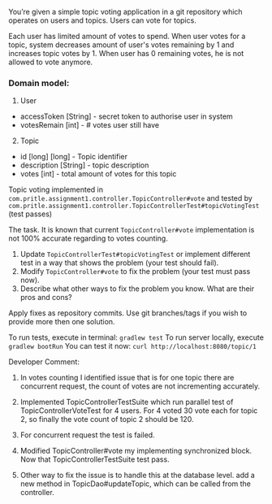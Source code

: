 You’re given a simple topic voting application in a git repository which operates on users and topics. Users can vote for topics. 

Each user has limited amount of votes to spend. When user votes for a topic, system decreases amount of user's votes remaining by 1 and increases topic votes by 1. When user has 0 remaining votes, he is not allowed to vote anymore.

### Domain model:
1. User
* accessToken [String]     - secret token to authorise user in system
* votesRemain [int]        - # votes user still have
2. Topic
* id [long]   [long]       - Topic identifier
* description [String]     - topic description
* votes       [int]        - total amount of votes for this topic
 
Topic voting implemented in 
`com.pritle.assignment1.controller.TopicController#vote` and tested by  `com.pritle.assignment1.controller.TopicControllerTest#topicVotingTest` (test passes)
 
 
The task.
It is known that current `TopicController#vote` implementation is not 100% accurate regarding to votes counting.
1. Update `TopicControllerTest#topicVotingTest` or implement different test in a way that shows the problem (your test should fail).
2. Modify `TopicController#vote` to fix the problem (your test must pass now).
3. Describe what other ways to fix the problem you know. What are their pros and cons?

Apply fixes as repository commits. Use git branches/tags if you wish to provide more then one solution.

To run tests, execute in terminal:   `gradlew test`
To run server locally, execute   `gradlew bootRun`
You can test it now:   `curl http://localhost:8080/topic/1`


Developer Comment:
1. In votes counting I identified issue that is for one topic there are concurrent request, the count of votes are not incrementing accurately.

2. Implemented TopicControllerTestSuite which run parallel test of TopicControllerVoteTest for 4 users.
   For 4 voted 30 vote each for topic 2, so finally the vote count of topic 2 should be 120.
   
3. For concurrent request the test is failed.

4. Modified TopicController#vote my implementing synchronized block.
   Now that TopicControllerTestSuite test pass.

5. Other way to fix the issue is to handle this at the database level.
   add a new method in TopicDao#updateTopic, which can be called from the controller.


